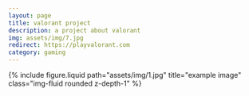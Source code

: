 ```yaml
---
layout: page
title: valorant project
description: a project about valorant
img: assets/img/7.jpg
redirect: https://playvalorant.com
category: gaming
---
```


<div class="row">
    <div class="col-sm mt-3 mt-md-0">
        {% include figure.liquid path="assets/img/1.jpg" title="example image" class="img-fluid rounded z-depth-1" %}
    </div>
</div>
